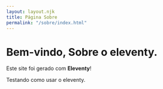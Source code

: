 ```yaml
---
layout: layout.njk
title: Página Sobre
permalink: "/sobre/index.html"
---
```


# Bem-vindo, Sobre o eleventy.
Este site foi gerado com **Eleventy**!

Testando como usar o eleventy.
